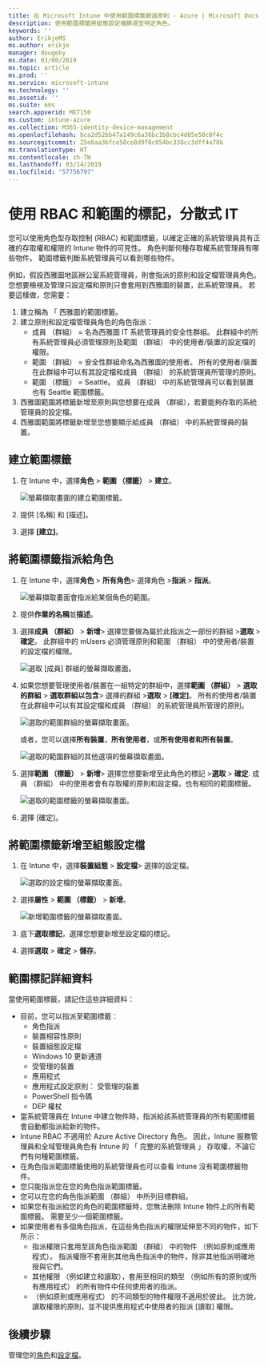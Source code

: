 ```yaml
---
title: 在 Microsoft Intune 中使用範圍標籤篩選原則 - Azure | Microsoft Docs
description: 使用範圍標籤將組態設定檔篩選至特定角色。
keywords: ''
author: ErikjeMS
ms.author: erikje
manager: dougeby
ms.date: 03/08/2019
ms.topic: article
ms.prod: ''
ms.service: microsoft-intune
ms.technology: ''
ms.assetid: ''
ms.suite: ems
search.appverid: MET150
ms.custom: intune-azure
ms.collection: M365-identity-device-management
ms.openlocfilehash: bca2d52bb47a149c6a36bc1b8cbc4d65e50c0f4c
ms.sourcegitcommit: 25e6aa3bfce58ce8d9f8c054bc338cc3dff4a78b
ms.translationtype: HT
ms.contentlocale: zh-TW
ms.lasthandoff: 03/14/2019
ms.locfileid: "57756797"
---
```

# <a name="use-rbac-and-scope-tags-for-distributed-it"></a>使用 RBAC 和範圍的標記，分散式 IT

您可以使用角色型存取控制 (RBAC) 和範圍標籤，以確定正確的系統管理員具有正確的存取權和權限的 Intune 物件的可見性。 角色判斷何種存取權系統管理員有哪些物件。 範圍標籤判斷系統管理員可以看到哪些物件。

例如，假設西雅圖地區辦公室系統管理員，則會指派的原則和設定檔管理員角色。 您想要檢視及管理只設定檔和原則只會套用到西雅圖的裝置，此系統管理員。 若要這樣做，您需要：

1. 建立稱為 「 西雅圖的範圍標籤。
2. 建立原則和設定檔管理員角色的角色指派： 
    - 成員 （群組） = 名為西雅圖 IT 系統管理員的安全性群組。 此群組中的所有系統管理員必須管理原則及範圍 （群組） 中的使用者/裝置的設定檔的權限。
    - 範圍 （群組） = 安全性群組命名為西雅圖的使用者。 所有的使用者/裝置在此群組中可以有其設定檔和成員 （群組） 的系統管理員所管理的原則。 
    - 範圍 （標籤） = Seattle。 成員 （群組） 中的系統管理員可以看到裝置也有 Seattle 範圍標籤。
3. 西雅圖範圍將標籤新增至原則與您想要在成員 （群組），若要能夠存取的系統管理員的設定檔。
4. 西雅圖範圍將標籤新增至您想要顯示給成員 （群組） 中的系統管理員的裝置。 


## <a name="to-create-a-scope-tag"></a>建立範圍標籤

1. 在 Intune 中，選擇**角色** > **範圍 （標籤）** > **建立**。

    ![螢幕擷取畫面的建立範圍標籤。](./media/scope-tags/create-scope-tag.png)

2. 提供 [名稱] 和 [描述]。
3. 選擇 **[建立]**。

## <a name="to-assign-a-scope-tag-to-a-role"></a>將範圍標籤指派給角色

1. 在 Intune 中，選擇**角色** > **所有角色**> 選擇角色 >**指派** > **指派**。

    ![螢幕擷取畫面會指派給某個角色的範圍。](./media/scope-tags/assign-scope-to-role.png)

2. 提供**作業的名稱**並**描述**。
3. 選擇**成員 （群組）** > **新增**> 選擇您要做為屬於此指派之一部份的群組 >**選取** >  **確定**。 此群組中的 mUsers 必須管理原則和範圍 （群組） 中的使用者/裝置的設定檔的權限。

    ![選取 [成員] 群組的螢幕擷取畫面。](./media/scope-tags/select-member-groups.png)

4. 如果您想要管理使用者/裝置在一組特定的群組中，選擇**範圍 （群組）** > **選取的群組** > **選取群組以包含**> 選擇的群組 >**選取** > **[確定]**。 所有的使用者/裝置在此群組中可以有其設定檔和成員 （群組） 的系統管理員所管理的原則。

    ![選取的範圍群組的螢幕擷取畫面。](./media/scope-tags/select-scope-groups.png)

    或者，您可以選擇**所有裝置**，**所有使用者**，或**所有使用者和所有裝置**。

    ![選取的範圍群組的其他選項的螢幕擷取畫面。](./media/scope-tags/scope-group-other-options.png)
    
5. 選擇**範圍 （標籤）** > **新增**> 選擇您想要新增至此角色的標記 >**選取** > **確定**. 成員 （群組） 中的使用者會有存取權的原則和設定檔，也有相同的範圍標籤。

    ![選取的範圍標籤的螢幕擷取畫面。](./media/scope-tags/select-scope-tags.png)

6. 選擇 [確定]。 

## <a name="to-add-a-scope-tag-to-a-configuration-profile"></a>將範圍標籤新增至組態設定檔
1. 在 Intune 中，選擇**裝置組態** > **設定檔**> 選擇的設定檔。

    ![選取的設定檔的螢幕擷取畫面。](./media/scope-tags/choose-profile.png)

2. 選擇**屬性** > **範圍 （標籤）** > **新增**。

    ![新增範圍標籤的螢幕擷取畫面。](./media/scope-tags/add-scope-tags.png)

3. 底下**選取標記**，選擇您想要新增至設定檔的標記。
4. 選擇**選取**  > **確定** > **儲存**。

## <a name="scope-tag-details"></a>範圍標記詳細資料
當使用範圍標籤，請記住這些詳細資料：

- 目前，您可以指派至範圍標籤：
    - 角色指派
    - 裝置相容性原則
    - 裝置組態設定檔
    - Windows 10 更新通道
    - 受管理的裝置
    - 應用程式
    - 應用程式設定原則： 受管理的裝置
    - PowerShell 指令碼
    - DEP 權杖
- 當系統管理員在 Intune 中建立物件時，指派給該系統管理員的所有範圍標籤會自動都指派給新的物件。
- Intune RBAC 不適用於 Azure Active Directory 角色。 因此，Intune 服務管理員和全域管理員角色有 Intune 的 「 完整的系統管理員 」 存取權，不論它們有何種範圍標籤。
- 在角色指派範圍標籤使用的系統管理員也可以查看 Intune 沒有範圍標籤物件。
- 您只能指派您在您的角色指派範圍標籤。
- 您可以在您的角色指派範圍 （群組） 中所列目標群組。
- 如果您有指派給您的角色的範圍標籤時，您無法刪除 Intune 物件上的所有範圍標籤。 需要至少一個範圍標籤。
- 如果使用者有多個角色指派，在這些角色指派的權限延伸至不同的物件，如下所示：
    - 指派權限只套用至該角色指派範圍 （群組） 中的物件 （例如原則或應用程式）。 指派權限不套用到其他角色指派中的物件，除非其他指派明確地授與它們。
    - 其他權限 （例如建立和讀取），套用至相同的類型 （例如所有的原則或所有應用程式） 的所有物件中任何使用者的指派。
    - （例如原則或應用程式） 的不同類型的物件權限不適用於彼此。 比方說，讀取權限的原則，並不提供應用程式中使用者的指派 [讀取] 權限。





## <a name="next-steps"></a>後續步驟

管理您的[角色](role-based-access-control.md)和[設定檔](device-profile-assign.md)。
